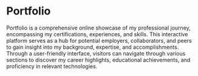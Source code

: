 # Portfolio

Portfolio  is a comprehensive online showcase of my professional journey, encompassing my certifications, experiences, and skills. This interactive platform serves as a hub for potential employers, collaborators, and peers to gain insight into my background, expertise, and accomplishments. Through a user-friendly interface, visitors can navigate through various sections to discover my career highlights, educational achievements, and proficiency in relevant technologies.


